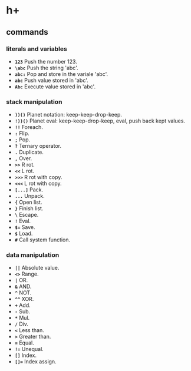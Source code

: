 # h+

## commands

### literals and variables
- **`123`** Push the number 123.
- **`\abc`** Push the string 'abc'.
- **`abc:`** Pop and store in the variale 'abc'.
- **`abc`** Push value stored in 'abc'.
- **`Abc`** Execute value stored in 'abc'.
### stack manipulation
- **`))()`** Planet notation: keep-keep-drop-keep.
- **`!))()`** Planet eval: keep-keep-drop-keep, eval, push back kept values.
- **`!!`** Foreach.
- **`:`** Flip.
- **`;`** Pop.
- **`?`** Ternary operator.
- **`.`** Duplicate.
- **`,`** Over.
- **`>>`** R rot.
- **`<<`** L rot.
- **`>>>`** R rot with copy.
- **`<<<`** L rot with copy.
- **`[...]`** Pack.
- **`...`** Unpack.
- **`{`** Open list.
- **`}`** Finish list.
- **`\`** Escape.
- **`!`** Eval.
- **`$=`** Save.
- **`$`** Load.
- **`#`** Call system function.
### data manipulation
- **`||`** Absolute value.
- **`<>`** Range.
- **`|`** OR.
- **`&`** AND.
- **`^`** NOT.
- **`^^`** XOR.
- **`+`** Add.
- **`-`** Sub.
- **`*`** Mul.
- **`/`** Div.
- **`<`** Less than.
- **`>`** Greater than.
- **`=`** Equal.
- **`!=`** Unequal.
- **`[]`** Index.
- **`[]=`** Index assign.
